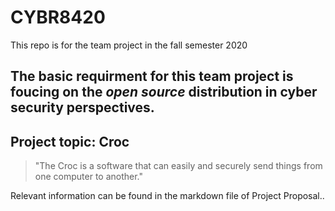 # CYBR8420

This repo is for the team project in the fall semester 2020

## The basic requirment for this team project is foucing on the **_open source_** distribution in cyber security perspectives. 

## Project topic: Croc

> "The Croc is a software that can easily and securely send things from one computer to another." 

Relevant information can be found in the markdown file of Project Proposal..





